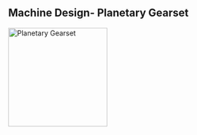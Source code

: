 
<p>
 <title> Zachary Gravel Project Portfolio </title>
 <h2>Machine Design- Planetary Gearset</h2>
 <a href="https://www.sfu.ca">
  <img src="https://media.istockphoto.com/id/503889417/photo/planetary-reducer-from-metallic-gear-on-white-background.jpg?s=612x612&w=0&k=20&c=PHbc5MLC8dPNGM1BmgIFsLsTU_NiNGchCqOFjVopfDQ=" alt="Planetary Gearset" width="200" height="200">
 </a>
</p>
